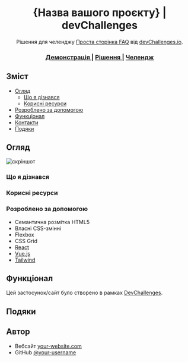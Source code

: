 <!-- Будь ласка, оновіть значення у {}  -->

<h1 align="center">{Назва вашого проєкту} | devChallenges</h1>

<div align="center">
   Рішення для челенджу <a href="https://devchallenges.io/challenge/simple-faq-challenge" target="_blank">Проста сторінка FAQ</a> від <a href="http://devchallenges.io" target="_blank">devChallenges.io</a>.
</div>

<div align="center">
  <h3>
    <a href="{https://your-demo-link.your-domain}">
      Демонстрація
    </a>
    <span> | </span>
    <a href="{https://your-url-to-the-solution}">
      Рішення
    </a>
    <span> | </span>
    <a href="https://devchallenges.io/challenge/simple-faq-challenge">
      Челендж
    </a>
  </h3>
</div>

<!-- ЗМІСТ -->

## Зміст

- [Огляд](#огляд)
  - [Що я дізнався](#що-я-дізнався)
  - [Корисні ресурси](#корисні-ресурси)
- [Розроблено за допомогою](#розроблено-за-допомогою)
- [Функціонал](#функціонал)
- [Контакти](#контакти)
- [Подяки](#подяки)

<!-- ОГЛЯД -->

## Огляд

![скріншот](https://user-images.githubusercontent.com/16707738/92399059-5716eb00-f132-11ea-8b14-bcacdc8ec97b.png)

<!--
Розкажіть про свій проєкт, використовуючи скріншоти або GIF-анімацію. Спробуйте відповісти на запитання:

- Чого ви навчилися або що вдосконалили?
- Які висновки зробили?
-->

### Що я дізнався

<!-- Використовуйте цей розділ, щоб узагальнити основні висновки та знання, отримані під час роботи над проєктом. Можете додати приклади коду. -->

### Корисні ресурси

<!--
- [Приклад ресурсу 1](https://www.example.com) - Допоміг мені розібратися в XYZ. Дуже сподобався цей підхід, буду використовувати його надалі.
- [Приклад ресурсу 2](https://www.example.com) - Чудова стаття, яка допомогла мені зрозуміти XYZ. Рекомендую всім, хто ще вивчає цю тему.
-->

### Розроблено за допомогою

<!-- У цьому розділі зазначте основні технології та інструменти, використані для розробки проєкту. -->

- Семантична розмітка HTML5
- Власні CSS-змінні
- Flexbox
- CSS Grid
- [React](https://reactjs.org/)
- [Vue.js](https://vuejs.org/)
- [Tailwind](https://tailwindcss.com/)

## Функціонал

<!-- Перерахуйте функції вашого застосунку або сайту. -->

Цей застосунок/сайт було створено в рамках [DevChallenges](https://devchallenges.io/challenges-dashboard).

## Подяки

<!-- У цьому розділі ви можете вказати корисні статті або плагіни, які допомогли вам у процесі розробки. Це необов'язково, але може бути корисним у майбутньому. -->

## Автор

- Вебсайт [your-website.com](https://{your-web-site-link})
- GitHub [@your-username](https://{github.com/your-usermame})
